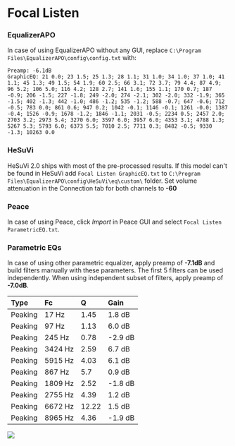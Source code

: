 # Focal Listen

### EqualizerAPO
In case of using EqualizerAPO without any GUI, replace `C:\Program Files\EqualizerAPO\config\config.txt`
with:
```
Preamp: -6.1dB
GraphicEQ: 21 0.0; 23 1.5; 25 1.3; 28 1.1; 31 1.0; 34 1.0; 37 1.0; 41 1.1; 45 1.3; 49 1.5; 54 1.9; 60 2.5; 66 3.1; 72 3.7; 79 4.4; 87 4.9; 96 5.2; 106 5.0; 116 4.2; 128 2.7; 141 1.6; 155 1.1; 170 0.7; 187 -0.9; 206 -1.5; 227 -1.8; 249 -2.0; 274 -2.1; 302 -2.0; 332 -1.9; 365 -1.5; 402 -1.3; 442 -1.0; 486 -1.2; 535 -1.2; 588 -0.7; 647 -0.6; 712 -0.5; 783 0.0; 861 0.6; 947 0.2; 1042 -0.1; 1146 -0.1; 1261 -0.0; 1387 -0.4; 1526 -0.9; 1678 -1.2; 1846 -1.1; 2031 -0.5; 2234 0.5; 2457 2.0; 2703 3.2; 2973 5.4; 3270 6.0; 3597 6.0; 3957 6.0; 4353 3.1; 4788 1.3; 5267 5.3; 5793 6.0; 6373 5.5; 7010 2.5; 7711 0.3; 8482 -0.5; 9330 -1.3; 10263 0.0
```

### HeSuVi
HeSuVi 2.0 ships with most of the pre-processed results. If this model can't be found in HeSuVi add
`Focal Listen GraphicEQ.txt` to `C:\Program Files\EqualizerAPO\config\HeSuVi\eq\custom\` folder.
Set volume attenuation in the Connection tab for both channels to **-60**

### Peace
In case of using Peace, click *Import* in Peace GUI and select `Focal Listen ParametricEQ.txt`.

### Parametric EQs
In case of using other parametric equalizer, apply preamp of **-7.1dB** and build filters manually
with these parameters. The first 5 filters can be used independently.
When using independent subset of filters, apply preamp of **-7.0dB**.

| Type    | Fc      |     Q | Gain    |
|:--------|:--------|:------|:--------|
| Peaking | 17 Hz   |  1.45 | 1.8 dB  |
| Peaking | 97 Hz   |  1.13 | 6.0 dB  |
| Peaking | 245 Hz  |  0.78 | -2.9 dB |
| Peaking | 3424 Hz |  2.59 | 6.7 dB  |
| Peaking | 5915 Hz |  4.03 | 6.1 dB  |
| Peaking | 867 Hz  |  5.7  | 0.9 dB  |
| Peaking | 1809 Hz |  2.52 | -1.8 dB |
| Peaking | 2755 Hz |  4.39 | 1.2 dB  |
| Peaking | 6672 Hz | 12.22 | 1.5 dB  |
| Peaking | 8965 Hz |  4.36 | -1.9 dB |

![](https://raw.githubusercontent.com/jaakkopasanen/AutoEq/master/results/innerfidelity/sbaf-serious/Focal%20Listen/Focal%20Listen.png)